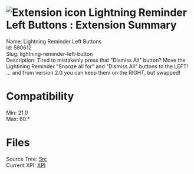 # ![Extension icon](https://addons.thunderbird.net/user-media/addon_icons/580/580612-64.png?modified=1535470053) Lightning Reminder Left Buttons : Extension Summary

Name: Lightning Reminder Left Buttons  
Id: 580612  
Slug: lightning-reminder-left-button  
Description: Tired to mistakenly press that "Dismiss All" button? Move the Lightining Reminder "Snooze all for" and "Dismiss All" buttons to the LEFT!
... and from version 2.0 you can keep them on the RIGHT, but swapped!
  

# Compatibility
Min: 21.0  
Max: 60.*  

# Files

Source Tree: [Src](C:/Dev/Thunderbird/ThunderKdB/xall/x60/580612-lightning-reminder-left-button/src)  
Current XPI: [XPI](C:/Dev/Thunderbird/ThunderKdB/xall/x60/580612-lightning-reminder-left-button/xpi)  



